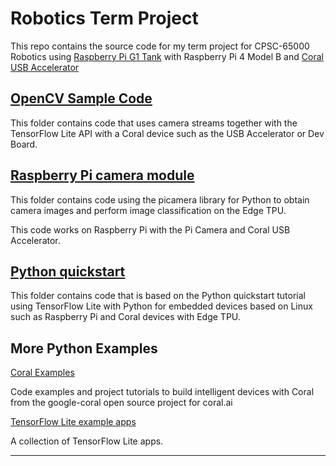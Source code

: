 # Robotics Term Project

This repo contains the source code for my term project for CPSC-65000 Robotics using [Raspberry Pi G1 Tank](https://github.com/YahboomTechnology/Raspberry-pi-G1-Tank) with Raspberry Pi 4 Model B and [Coral USB Accelerator](https://coral.ai/products/accelerator)

## [OpenCV Sample Code](./opencv)

This folder contains code that uses camera streams together with the TensorFlow Lite API with a Coral device such as the USB Accelerator or Dev Board.

## [Raspberry Pi camera module](./raspicam)

This folder contains code using the picamera library for Python to obtain camera images and perform image classification on the Edge TPU.

This code works on Raspberry Pi with the Pi Camera and Coral USB Accelerator.

## [Python quickstart](./quickstart)

This folder contains code that is based on the Python quickstart tutorial using TensorFlow Lite with Python for embedded devices based on Linux such as Raspberry Pi and Coral devices with Edge TPU.

## More Python Examples

[Coral Examples](https://coral.ai/examples/)

Code examples and project tutorials to build intelligent devices with Coral from the google-coral open source project for coral.ai

[TensorFlow Lite example apps](https://www.tensorflow.org/lite/examples)

A collection of TensorFlow Lite apps.

---
